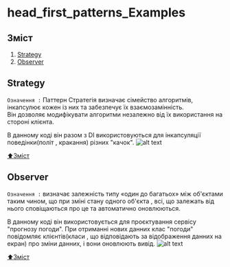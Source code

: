 # head_first_patterns_Examples

## Зміст   
1. [Strategy](#Strategy)
2. [Observer](#Observer)

## Strategy
```Означення :``` Паттерн Стратегія визначає сімейство алгоритмів, інкапсулює кожен із них та забезпечує їх взаємозамінність. \
Він дозволяє модифікувати алгоритми незалежно від їх використання на стороні клієнта. 

В данному коді він разом з DI використовуються для інкапсуляції поведінки(політ , кракання) різних "качок".
![alt text](https://github.com/pflofif/head_first_patterns_Examples/blob/master/Head%20First.%20Examples/architecture%20image/Type%20Dependencies%20Diagram%20for%20FlyNoWay%20and%20other%20elements.png)

[:arrow_up:Зміст](#Зміст)

## Observer
```Означення :``` визначає залежність типу «один до багатьох» між об'єктами таким чином, що при зміні стану одного об'єкта , всі, що залежать від нього сповіщаються про це та автоматично оновлюються. 

В данному коді він використовується для проєктування сервісу "прогнозу погоди". При отриманні нових данних клас "погоди" повідомляє клієнтів(класи , що відповідають за відображення данних на екран) про зміни данних, і вони оновлюють вивід.
![alt text](https://github.com/pflofif/head_first_patterns_Examples/blob/project_refactor/Images/Observer.png)

[:arrow_up:Зміст](#Зміст)
